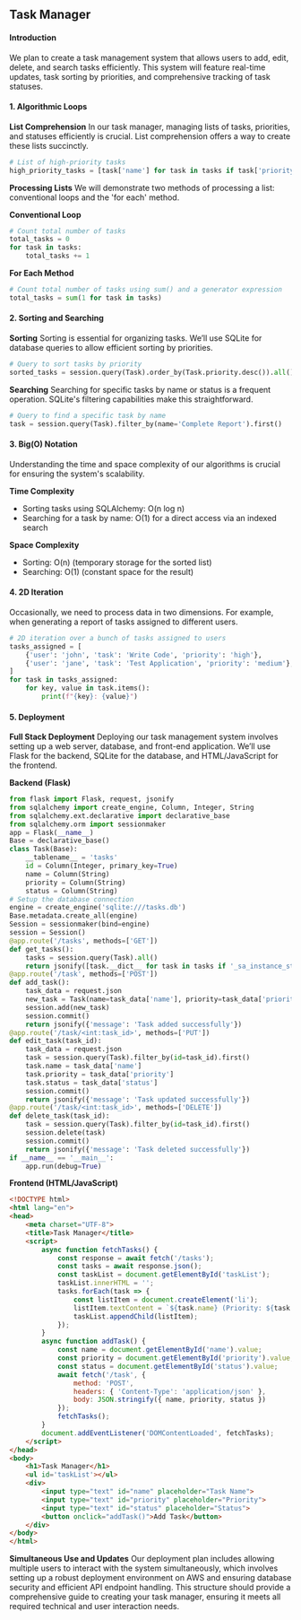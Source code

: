 ## Task Manager


#### Introduction
We plan to create a task management system that allows users to add, edit, delete, and search tasks efficiently. This system will feature real-time updates, task sorting by priorities, and comprehensive tracking of task statuses.


#### 1. Algorithmic Loops
**List Comprehension**
In our task manager, managing lists of tasks, priorities, and statuses efficiently is crucial. List comprehension offers a way to create these lists succinctly.
```python
# List of high-priority tasks
high_priority_tasks = [task['name'] for task in tasks if task['priority'] == 'high']
```
**Processing Lists**
We will demonstrate two methods of processing a list: conventional loops and the 'for each' method.

**Conventional Loop**
```python
# Count total number of tasks
total_tasks = 0
for task in tasks:
    total_tasks += 1
```

**For Each Method**
```python
# Count total number of tasks using sum() and a generator expression
total_tasks = sum(1 for task in tasks)
```

#### 2. Sorting and Searching
**Sorting**
Sorting is essential for organizing tasks. We’ll use SQLite for database queries to allow efficient sorting by priorities.
```python
# Query to sort tasks by priority
sorted_tasks = session.query(Task).order_by(Task.priority.desc()).all()
```

**Searching**
Searching for specific tasks by name or status is a frequent operation. SQLite's filtering capabilities make this straightforward.
```python
# Query to find a specific task by name
task = session.query(Task).filter_by(name='Complete Report').first()
```

#### 3. Big(O) Notation
Understanding the time and space complexity of our algorithms is crucial for ensuring the system's scalability.

**Time Complexity**
- Sorting tasks using SQLAlchemy: O(n log n)
- Searching for a task by name: O(1) for a direct access via an indexed search

**Space Complexity**
- Sorting: O(n) (temporary storage for the sorted list)
- Searching: O(1) (constant space for the result)

#### 4. 2D Iteration
Occasionally, we need to process data in two dimensions. For example, when generating a report of tasks assigned to different users.
```python
# 2D iteration over a bunch of tasks assigned to users
tasks_assigned = [
    {'user': 'john', 'task': 'Write Code', 'priority': 'high'},
    {'user': 'jane', 'task': 'Test Application', 'priority': 'medium'},
]
for task in tasks_assigned:
    for key, value in task.items():
        print(f"{key}: {value}")
```
#### 5. Deployment
**Full Stack Deployment**
Deploying our task management system involves setting up a web server, database, and front-end application. We’ll use Flask for the backend, SQLite for the database, and HTML/JavaScript for the frontend.

**Backend (Flask)**
```python
from flask import Flask, request, jsonify
from sqlalchemy import create_engine, Column, Integer, String
from sqlalchemy.ext.declarative import declarative_base
from sqlalchemy.orm import sessionmaker
app = Flask(__name__)
Base = declarative_base()
class Task(Base):
    __tablename__ = 'tasks'
    id = Column(Integer, primary_key=True)
    name = Column(String)
    priority = Column(String)
    status = Column(String)
# Setup the database connection
engine = create_engine('sqlite:///tasks.db')
Base.metadata.create_all(engine)
Session = sessionmaker(bind=engine)
session = Session()
@app.route('/tasks', methods=['GET'])
def get_tasks():
    tasks = session.query(Task).all()
    return jsonify([task.__dict__ for task in tasks if '_sa_instance_state' not in task.__dict__])
@app.route('/task', methods=['POST'])
def add_task():
    task_data = request.json
    new_task = Task(name=task_data['name'], priority=task_data['priority'], status=task_data['status'])
    session.add(new_task)
    session.commit()
    return jsonify({'message': 'Task added successfully'})
@app.route('/task/<int:task_id>', methods=['PUT'])
def edit_task(task_id):
    task_data = request.json
    task = session.query(Task).filter_by(id=task_id).first()
    task.name = task_data['name']
    task.priority = task_data['priority']
    task.status = task_data['status']
    session.commit()
    return jsonify({'message': 'Task updated successfully'})
@app.route('/task/<int:task_id>', methods=['DELETE'])
def delete_task(task_id):
    task = session.query(Task).filter_by(id=task_id).first()
    session.delete(task)
    session.commit()
    return jsonify({'message': 'Task deleted successfully'})
if __name__ == '__main__':
    app.run(debug=True)
```
**Frontend (HTML/JavaScript)**
```html
<!DOCTYPE html>
<html lang="en">
<head>
    <meta charset="UTF-8">
    <title>Task Manager</title>
    <script>
        async function fetchTasks() {
            const response = await fetch('/tasks');
            const tasks = await response.json();
            const taskList = document.getElementById('taskList');
            taskList.innerHTML = '';
            tasks.forEach(task => {
                const listItem = document.createElement('li');
                listItem.textContent = `${task.name} (Priority: ${task.priority}, Status: ${task.status})`;
                taskList.appendChild(listItem);
            });
        }
        async function addTask() {
            const name = document.getElementById('name').value;
            const priority = document.getElementById('priority').value;
            const status = document.getElementById('status').value;
            await fetch('/task', {
                method: 'POST',
                headers: { 'Content-Type': 'application/json' },
                body: JSON.stringify({ name, priority, status })
            });
            fetchTasks();
        }
        document.addEventListener('DOMContentLoaded', fetchTasks);
    </script>
</head>
<body>
    <h1>Task Manager</h1>
    <ul id='taskList'></ul>
    <div>
        <input type="text" id="name" placeholder="Task Name">
        <input type="text" id="priority" placeholder="Priority">
        <input type="text" id="status" placeholder="Status">
        <button onclick="addTask()">Add Task</button>
    </div>
</body>
</html>
```


**Simultaneous Use and Updates**
Our deployment plan includes allowing multiple users to interact with the system simultaneously, which involves setting up a robust deployment environment on AWS and ensuring database security and efficient API endpoint handling.
This structure should provide a comprehensive guide to creating your task manager, ensuring it meets all required technical and user interaction needs.


